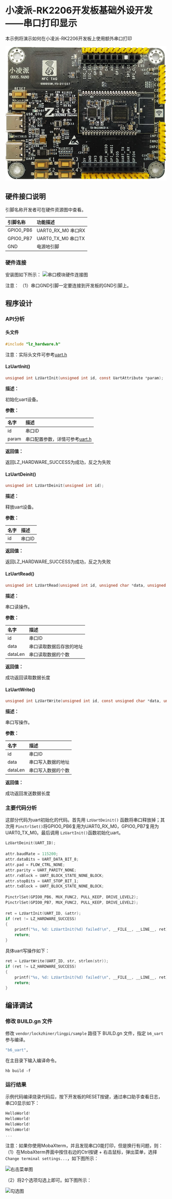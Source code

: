 # 小凌派-RK2206开发板基础外设开发——串口打印显示

本示例将演示如何在小凌派-RK2206开发板上使用额外串口打印

![小凌派-RK2206开发板](../../docs/figures/lockzhiner-rk2206.jpg)

## 硬件接口说明

引脚名称开发者可在硬件资源图中查看。

| 引脚名称  | 功能描述           |
| :-------- | :----------------- |
| GPIO0_PB6 | UART0_RX_M0 串口RX |
| GPIO0_PB7 | UART0_TX_M0 串口TX |
| GND       | 电源地引脚         |

### 硬件连接

安装图如下所示：
![串口模块硬件连接图](/vendor/lockzhiner/lingpi/docs/figures/uart/20220505104232-串口连接.jpg)

注意：
（1）串口GND引脚一定要连接到开发板的GND引脚上。

## 程序设计

### API分析

#### 头文件

```c
#include "lz_hardware.h"
```

注意：实际头文件可参考[uart.h](/device/soc/rockchip/rk2206/hardware/include/lz_hardware/uart.h)

#### LzUartInit()

```c
unsigned int LzUartInit(unsigned int id, const UartAttribute *param);
```

**描述：**

初始化uart设备。

**参数：**

| 名字  | 描述                                                                                      |
| :---- | :---------------------------------------------------------------------------------------- |
| id    | 串口ID                                                                                    |
| param | 串口配置参数，详情可参考[uart.h](/device/soc/rockchip/rk2206/hardware/include/lz_hardware/uart.h) |

**返回值：**

返回LZ_HARDWARE_SUCCESS为成功，反之为失败

#### LzUartDeinit()

```c
unsigned int LzUartDeinit(unsigned int id);
```

**描述：**

释放uart设备。

**参数：**

| 名字 | 描述   |
| :--- | :----- |
| id   | 串口ID |

**返回值：**

返回LZ_HARDWARE_SUCCESS为成功，反之为失败

#### LzUartRead()

```c
unsigned int LzUartRead(unsigned int id, unsigned char *data, unsigned int dataLen);
```

**描述：**

串口读操作。

**参数：**

| 名字    | 描述                     |
| :------ | :----------------------- |
| id      | 串口ID                   |
| data    | 串口读取数据后存放的地址 |
| dataLen | 串口读取数据的个数       |

**返回值：**

成功返回读取数据长度

#### LzUartWrite()

```c
unsigned int LzUartWrite(unsigned int id, const unsigned char *data, unsigned int dataLen);
```

**描述：**

串口写操作。

**参数：**

| 名字    | 描述               |
| :------ | :----------------- |
| id      | 串口ID             |
| data    | 串口写入数据的地址 |
| dataLen | 串口写入数据的个数 |

**返回值：**

成功返回发送数据长度

### 主要代码分析

这部分代码为uart初始化的代码。首先用 `LzUartDeinit()` 函数将串口释放掉；其次用 `PinctrlSet()`将GPIO0_PB6复用为UART0_RX_M0，GPIO0_PB7复用为UART0_TX_M0。最后调用 `LzUartInit()`函数初始化uart。

```c
LzUartDeinit(UART_ID);

attr.baudRate = 115200;
attr.dataBits = UART_DATA_BIT_8;
attr.pad = FLOW_CTRL_NONE;
attr.parity = UART_PARITY_NONE;
attr.rxBlock = UART_BLOCK_STATE_NONE_BLOCK;
attr.stopBits = UART_STOP_BIT_1;
attr.txBlock = UART_BLOCK_STATE_NONE_BLOCK;

PinctrlSet(GPIO0_PB6, MUX_FUNC2, PULL_KEEP, DRIVE_LEVEL2);
PinctrlSet(GPIO0_PB7, MUX_FUNC2, PULL_KEEP, DRIVE_LEVEL2);

ret = LzUartInit(UART_ID, &attr);
if (ret != LZ_HARDWARE_SUCCESS)
{
    printf("%s, %d: LzUartInit(%d) failed!\n", __FILE__, __LINE__, ret);
    return;
}
```

具体uart写操作如下：

```c
ret = LzUartWrite(UART_ID, str, strlen(str));
if (ret != LZ_HARDWARE_SUCCESS)
{
    printf("%s, %d: LzUartInit(%d) failed!\n", __FILE__, __LINE__, ret);
    return;
}
```

## 编译调试

### 修改 BUILD.gn 文件

修改 `vendor/lockzhiner/lingpi/sample` 路径下 BUILD.gn 文件，指定 `b6_uart` 参与编译。

```r
"b6_uart",
```

在主目录下输入编译命令。

```shell
hb build -f
```

### 运行结果

示例代码编译烧录代码后，按下开发板的RESET按键，通过串口助手查看日志，串口0显示如下：

```c
HelloWorld!
HelloWorld!
HelloWorld!
HelloWorld!
...
```

注意：如果你使用MobaXterm，并且发现串口0能打印，但是换行有问题，则：
（1）在MobaXterm界面中按住右边的Ctrl按键 + 右击鼠标，弹出菜单，选择 `Change terminal settings...`，如下图所示：

![右击菜单图](/vendor/lockzhiner/lingpi/docs/figures/uart/MobaXterm_右击菜单.png)

（2）将2个选项勾选上即可。如下图所示：

![勾选图](/vendor/lockzhiner/lingpi/docs/figures/uart/MobaXterm_勾选.png)


